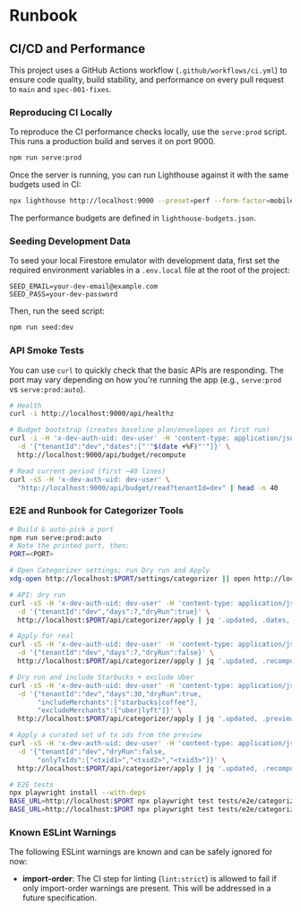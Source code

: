 # Runbook

## CI/CD and Performance

This project uses a GitHub Actions workflow (`.github/workflows/ci.yml`) to ensure code quality, build stability, and performance on every pull request to `main` and `spec-001-fixes`.

### Reproducing CI Locally

To reproduce the CI performance checks locally, use the `serve:prod` script. This runs a production build and serves it on port 9000.

```bash
npm run serve:prod
```

Once the server is running, you can run Lighthouse against it with the same budgets used in CI:

```bash
npx lighthouse http://localhost:9000 --preset=perf --form-factor=mobile --screenEmulation.mobile --budget-path=./lighthouse-budgets.json
```

The performance budgets are defined in `lighthouse-budgets.json`.

### Seeding Development Data

To seed your local Firestore emulator with development data, first set the required environment variables in a `.env.local` file at the root of the project:

```
SEED_EMAIL=your-dev-email@example.com
SEED_PASS=your-dev-password
```

Then, run the seed script:

```bash
npm run seed:dev
```

### API Smoke Tests

You can use `curl` to quickly check that the basic APIs are responding. The port may vary depending on how you're running the app (e.g., `serve:prod` vs `serve:prod:auto`).

```bash
# Health
curl -i http://localhost:9000/api/healthz

# Budget bootstrap (creates baseline plan/envelopes on first run)
curl -i -H 'x-dev-auth-uid: dev-user' -H 'content-type: application/json' \
  -d '{"tenantId":"dev","dates":["'"$(date +%F)"'"]}' \
  http://localhost:9000/api/budget/recompute

# Read current period (first ~40 lines)
curl -sS -H 'x-dev-auth-uid: dev-user' \
  "http://localhost:9000/api/budget/read?tenantId=dev" | head -n 40
```

### E2E and Runbook for Categorizer Tools

```bash
# Build & auto-pick a port
npm run serve:prod:auto
# Note the printed port, then:
PORT=<PORT>

# Open Categorizer settings; run Dry run and Apply
xdg-open http://localhost:$PORT/settings/categorizer || open http://localhost:$PORT/settings/categorizer

# API: dry run
curl -sS -H 'x-dev-auth-uid: dev-user' -H 'content-type: application/json' \
  -d '{"tenantId":"dev","days":7,"dryRun":true}' \
  http://localhost:$PORT/api/categorizer/apply | jq '.updated, .dates, .preview[0]'

# Apply for real
curl -sS -H 'x-dev-auth-uid: dev-user' -H 'content-type: application/json' \
  -d '{"tenantId":"dev","days":7,"dryRun":false}' \
  http://localhost:$PORT/api/categorizer/apply | jq '.updated, .recomputed'

# Dry run and include Starbucks + exclude Uber
curl -sS -H 'x-dev-auth-uid: dev-user' -H 'content-type: application/json' \
  -d '{"tenantId":"dev","days":30,"dryRun":true,
       "includeMerchants":["starbucks|coffee"],
       "excludeMerchants":["uber|lyft"]}' \
  http://localhost:$PORT/api/categorizer/apply | jq '.updated, .preview | length, .preview[0]'

# Apply a curated set of tx ids from the preview
curl -sS -H 'x-dev-auth-uid: dev-user' -H 'content-type: application/json' \
  -d '{"tenantId":"dev","dryRun":false,
       "onlyTxIds":["<txid1>","<txid2>","<txid3>"]}' \
  http://localhost:$PORT/api/categorizer/apply | jq '.updated, .recomputed'

# E2E tests
npx playwright install --with-deps
BASE_URL=http://localhost:$PORT npx playwright test tests/e2e/categorizer-apply.spec.ts
BASE_URL=http://localhost:$PORT npx playwright test tests/e2e/categorizer-rules-api.spec.ts
```

### Known ESLint Warnings

The following ESLint warnings are known and can be safely ignored for now:

- **import-order**: The CI step for linting (`lint:strict`) is allowed to fail if only import-order warnings are present. This will be addressed in a future specification.
